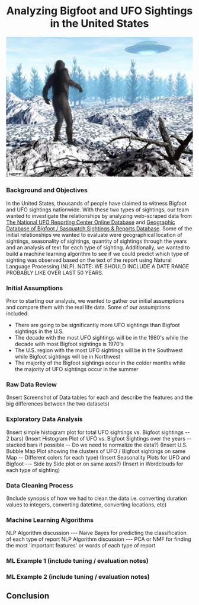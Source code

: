 # <div align="center"> Analyzing Bigfoot and UFO Sightings in the United States

![Alt](./images/bigfoot_ufo.png)

### Background and Objectives

In the United States, thousands of people have claimed to witness Bigfoot and UFO sightings nationwide. With these two types of sightings, our team wanted to investigate the relationships by analyzing web-scraped data from [The National UFO Reporting Center Online Database](http://www.nuforc.org/webreports.html) and [Geographic Database of Bigfoot / Sasquatch Sightings & Reports Database](http://www.bfro.net/gdb/). Some of the initial relationships we wanted to evaluate were geographical location of sightings, seasonality of sightings, quantity of sightings through the years and an analysis of text for each type of sighting. Additionally, we wanted to build a machine learning algorithm to see if we could predict which type of sighting was observed based on the text of the report using Natural Language Processing (NLP). NOTE: WE SHOULD INCLUDE A DATE RANGE PROBABLY LIKE OVER LAST 50 YEARS.

### Initial Assumptions

Prior to starting our analysis, we wanted to gather our initial assumptions and compare them with the real life data. Some of our assumptions included:

* There are going to be significantly more UFO sightings than Bigfoot sightings in the U.S.
* The decade with the most UFO sightings will be in the 1980's while the decade with most Bigfoot sightings is 1970's
* The U.S. region with the most UFO sightings will be in the Southwest while Bigfoot sightings will be in Northwest
* The majority of the Bigfoot sightings occur in the colder months while the majority of UFO sightings occur in the summer

### Raw Data Review

(Insert Screenshot of Data tables for each and describe the features and the big differences between the two datasets)

### Exploratory Data Analysis 

(Insert simple histogram plot for total UFO sightings vs. Bigfoot sightings -- 2 bars)
(Insert Histogram Plot of UFO vs. Bigfoot Sightings over the years -- stacked bars if possible -- Do we need to normalize the data?)
(Insert U.S. Bubble Map Plot showing the clusters of UFO / Bigfoot sightings on same Map -- Different colors for each type)
(Insert Seasonality Plots for UFO and Bigfoot --- Side by Side plot or on same axes?)
(Insert in Wordclouds for each type of sighting)

### Data Cleaning Process

(Include synopsis of how we had to clean the data i.e. converting duration values to integers, converting datetime, converting locations, etc)

### Machine Learning Algorithms 

NLP Algorithm discussion --- Naive Bayes for predicting the classification of each type of report 
NLP Algorithm discussion --- PCA or NMF for finding the most 'important features' or words of each type of report

### ML Example 1 (include tuning / evaluation notes)

### ML Example 2 (include tuning / evaluation notes)

## Conclusion 
